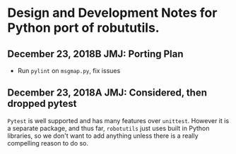 # Design and Development Notes for Python port of robututils.

## December 23, 2018B JMJ: Porting Plan
- Run `pylint` on `msgmap.py`, fix issues


## December 23, 2018A JMJ: Considered, then dropped pytest
`Pytest` is well supported and has many features over `unittest`. However it is
a separate package, and thus far, `robotutils` just uses built in Python
libraries, so we don't want to add anything unless there is a really compelling
reason to do so.



